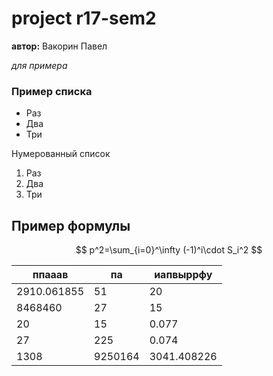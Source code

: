 # project r17-sem2

**автор:** Вакорин Павел

*для примера* 

### Пример списка

* Раз
* Два
* Три

Нумерованный список

1. Раз
2. Два
3. Три

## Пример формулы ##

$$ p^2=\sum_{i=0}^\infty (-1)^i\cdot S_i^2 $$

| ппааав      | па      | иапвыррфу   |
|-------------|---------|-------------|
| 2910.061855 | 51      | 20          |
| 8468460     | 27      | 15          |
| 20          | 15      | 0.077       |
| 27          | 225     | 0.074       |
| 1308        | 9250164 | 3041.408226 |
